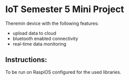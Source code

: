 # IoT Semester 5 Mini Project

Theremin device with the following features:
- upload data to cloud
- bluetooth enabled connectivity
- real-time data monitoring

## Instructions:

To be run on RaspiOS configured for the used libraries.
